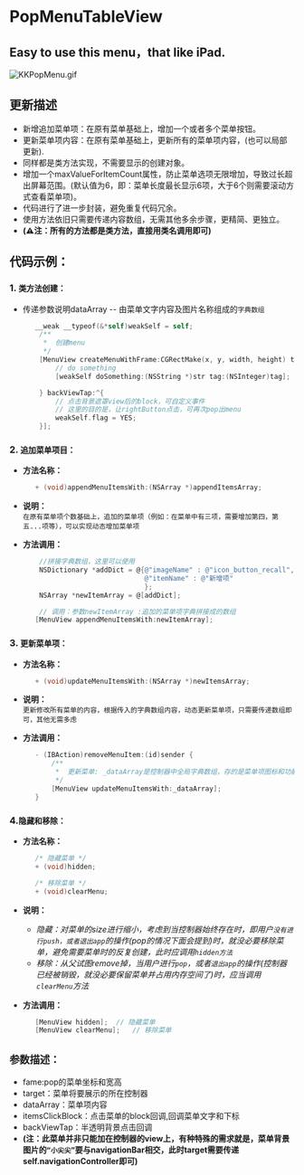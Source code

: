 # PopMenuTableView
## Easy to use this menu，that like iPad. 
![KKPopMenu.gif](http://code.cocoachina.com/uploads/attachments/20160824/132680/4473f6c28de38821220582c1b503b33e.gif)

## 更新描述
* 新增追加菜单项：在原有菜单基础上，增加一个或者多个菜单按钮。
* 更新菜单项内容：在原有菜单基础上，更新所有的菜单项内容，(也可以局部更新).
* 同样都是类方法实现，不需要显示的创建对象。
* 增加一个maxValueForItemCount属性，防止菜单选项无限增加，导致过长超出屏幕范围。(默认值为6，即：菜单长度最长显示6项，大于6个则需要滚动方式查看菜单项)。
* 代码进行了进一步封装，避免重复代码冗余。
* 使用方法依旧只需要传递内容数组，无需其他多余步骤，更精简、更独立。
* **(⚠️注：所有的方法都是类方法，直接用类名调用即可)**

## 代码示例：
### 1. `类方法创建：`  

* 传递参数说明dataArray -- 由菜单文字内容及图片名称组成的`字典数组`
   ```Objective-C
      __weak __typeof(&*self)weakSelf = self;
       /**
        *  创建menu
        */
       [MenuView createMenuWithFrame:CGRectMake(x, y, width, height) target:self.navigationController dataArray:dataArray itemsClickBlock:^(NSString *str, NSInteger tag) {
           // do something
           [weakSelf doSomething:(NSString *)str tag:(NSInteger)tag];

       } backViewTap:^{
           // 点击背景遮罩view后的block，可自定义事件
           // 这里的目的是，让rightButton点击，可再次pop出menu
           weakSelf.flag = YES;
       }];
   ```
### 2. `追加菜单项目：`
* **方法名称：**
   ```Objective-C
      + (void)appendMenuItemsWith:(NSArray *)appendItemsArray;
   ```  

* **说明：**  
   `在原有菜单项个数基础上，追加的菜单项（例如：在菜单中有三项，需要增加第四，第五...项等），可以实现动态增加菜单项`  
   
* **方法调用：**
   ```Objective-C
       //拼接字典数组，这里可以使用 
       NSDictionary *addDict = @{@"imageName" : @"icon_button_recall",
                                 @"itemName" : @"新增项"
                                 };
       NSArray *newItemArray = @[addDict];

       // 调用：参数newItemArray :追加的菜单项字典拼接成的数组
      [MenuView appendMenuItemsWith:newItemArray];
   ```  

### 3. `更新菜单项：`
* **方法名称：**  
   ```Objective-C  
      + (void)updateMenuItemsWith:(NSArray *)newItemsArray;
   ```  

* **说明：**  
   `更新修改所有菜单的内容，根据传入的字典数组内容，动态更新菜单项，只需要传递数组即可，其他无需多虑`  
   
* **方法调用：**
   ```Objective-C
      - (IBAction)removeMenuItem:(id)sender {
          /**
           *  更新菜单: _dataArray是控制器中全局字典数组，存的是菜单项图标和功能名称
           */
          [MenuView updateMenuItemsWith:_dataArray];
      }
   ```  

### 4.`隐藏和移除：`
* **方法名称：**  
   ```Objective-C  
      /* 隐藏菜单 */
      + (void)hidden;

      /* 移除菜单 */
      + (void)clearMenu;
   ```  

* **说明：**  

   * _隐藏：对菜单的size进行缩小，考虑到当控制器始终存在时，即用户`没有进行push，或者退出app`的操作(pop的情况下面会提到)时，就没必要移除菜单，避免需要菜单时的反复创建，此时应调用`hidden方法`_
   * _移除：从父试图remove掉，当用户进行`pop`，或者`退出app`的操作(控制器已经被销毁，就没必要保留菜单并占用内存空间了)时，应当调用`clearMenu`方法_
   
* **方法调用：**
   ```Objective-C
      [MenuView hidden];  // 隐藏菜单
      [MenuView clearMenu];   // 移除菜单
   ```
 
## `参数描述：`
* fame:pop的菜单坐标和宽高
* target：菜单将要展示的所在控制器 
* dataArray：菜单项内容
* itemsClickBlock：点击菜单的block回调,回调菜单文字和下标
* backViewTap：半透明背景点击回调
* **(注：此菜单并非只能加在控制器的view上，有种特殊的需求就是，菜单背景图片的`“小尖尖”`要与navigationBar相交，此时target需要传递self.navigationController即可)**
  
